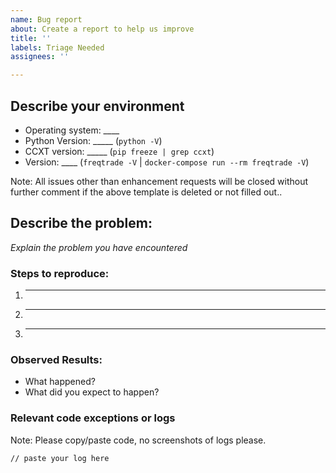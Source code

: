 ```yaml
---
name: Bug report
about: Create a report to help us improve
title: ''
labels: Triage Needed
assignees: ''

---
```

<!-- 
Have you search for this issue before posting it?

If you have discovered a bug in the bot, please [search our issue tracker](https://github.com/freqtrade/freqtrade/issues?q=is%3Aissue). 
If it hasn't been reported, please create a new issue.

Please do not use bug reports to request for new features.
-->

## Describe your environment

  * Operating system: ____
  * Python Version: _____ (`python -V`)
  * CCXT version: _____ (`pip freeze | grep ccxt`)
  * Version: ____ (`freqtrade -V` | `docker-compose run --rm freqtrade -V`)
  
Note: All issues other than enhancement requests will be closed without further comment if the above template is deleted or not filled out..

## Describe the problem:

*Explain the problem you have encountered*

### Steps to reproduce:

  1. _____
  2. _____
  3. _____
  
### Observed Results:

  * What happened?
  * What did you expect to happen?

### Relevant code exceptions or logs

Note: Please copy/paste code, no screenshots of logs please.

  ```
  // paste your log here
  ```
